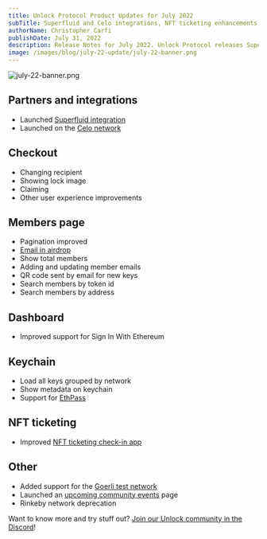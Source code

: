 ```yaml
---
title: Unlock Protocol Product Updates for July 2022
subTitle: Superfluid and Celo integrations, NFT ticketing enhancements, support for Goerli, and improvements to the checkout, keychain, and dashboard experiences
authorName: Christopher Carfi
publishDate: July 31, 2022
description: Release Notes for July 2022. Unlock Protocol releases Superfluid and Celo integrations, NFT ticketing enhancements, support for Goerli, and improvements to the checkout, keychain, and dashboard experiences.
image: /images/blog/july-22-update/july-22-banner.png
---
```


![july-22-banner.png](/images/blog/july-22-update/july-22-banner.png)

## Partners and integrations

- Launched [Superfluid integration](https://unlock-protocol.com/blog/superfluid-unlock)
- Launched on the [Celo network](https://unlock-protocol.com/blog/unlock-celo-launch)

## Checkout

- Changing recipient
- Showing lock image
- Claiming
- Other user experience improvements

## Members page

- Pagination improved
- [Email in airdrop](https://unlock-protocol.com/blog/email-airdrop-nft)
- Show total members
- Adding and updating member emails
- QR code sent by email for new keys
- Search members by token id
- Search members by address

## Dashboard

- Improved support for Sign In With Ethereum

## Keychain

- Load all keys grouped by network
- Show metadata on keychain
- Support for [EthPass](https://x.com/ethpass/status/1548054634899550208)

## NFT ticketing

- Improved [NFT ticketing check-in app](https://unlock-protocol.com/blog/ethcc5-2022-ticketing)

## Other

- Added support for the [Goerli test network](https://unlock-protocol.com/blog/goerli)
- Launched an [upcoming community events](https://unlock-protocol.com/upcoming-events) page
- Rinkeby network deprecation

Want to know more and try stuff out? [Join our Unlock community in the Discord](https://discord.unlock-protocol.com/)!
